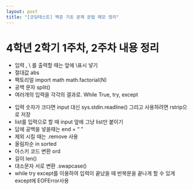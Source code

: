 ```yaml
---
layout: post
title: "[코딩테스트] 백준 기초 문제 문법 메모 정리"
---
```


# 4학년 2학기 1주차, 2주차 내용 정리

- 입력 
, \ 를 출력할 때는 앞에 \표시 넣기
- 절대값
abs
- 팩토리얼
import math math.factorial(N)
- 공백 문자
split()
- 여러개의 입력을 각각의 결과로.
While True,
try,
except

* 입력 숫자가 크다면 input 대신 sys.stdin.readline() 그리고 사용하려면 rstrip으로 저장
* list를 입력으로 할 때 input 앞에 그냥 list만 붙이기
* 답에 공백을 넣을때는 end = “ ”
* 제외 시킬 때는 .remove 사용
* 올림차순 in sorted 
* 아스키 코드 변환 ord
* 길이 len()
* 대소문자 서로 변환 .swapcase()
* while try except를 이용하여 입력이 끝났을 때 반복문을 끝나게 할 수 있게 except에 EOFError사용 
